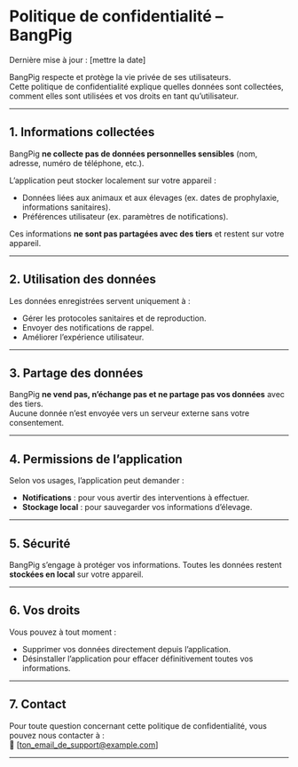 # Politique de confidentialité – BangPig

Dernière mise à jour : [mettre la date]

BangPig respecte et protège la vie privée de ses utilisateurs.  
Cette politique de confidentialité explique quelles données sont collectées, comment elles sont utilisées et vos droits en tant qu’utilisateur.

---

## 1. Informations collectées
BangPig **ne collecte pas de données personnelles sensibles** (nom, adresse, numéro de téléphone, etc.).  

L’application peut stocker localement sur votre appareil :  
- Données liées aux animaux et aux élevages (ex. dates de prophylaxie, informations sanitaires).  
- Préférences utilisateur (ex. paramètres de notifications).  

Ces informations **ne sont pas partagées avec des tiers** et restent sur votre appareil.

---

## 2. Utilisation des données
Les données enregistrées servent uniquement à :  
- Gérer les protocoles sanitaires et de reproduction.  
- Envoyer des notifications de rappel.  
- Améliorer l’expérience utilisateur.  

---

## 3. Partage des données
BangPig **ne vend pas, n’échange pas et ne partage pas vos données** avec des tiers.  
Aucune donnée n’est envoyée vers un serveur externe sans votre consentement.

---

## 4. Permissions de l’application
Selon vos usages, l’application peut demander :  
- **Notifications** : pour vous avertir des interventions à effectuer.  
- **Stockage local** : pour sauvegarder vos informations d’élevage.  

---

## 5. Sécurité
BangPig s’engage à protéger vos informations. Toutes les données restent **stockées en local** sur votre appareil.

---

## 6. Vos droits
Vous pouvez à tout moment :  
- Supprimer vos données directement depuis l’application.  
- Désinstaller l’application pour effacer définitivement toutes vos informations.

---

## 7. Contact
Pour toute question concernant cette politique de confidentialité, vous pouvez nous contacter à :  
📧 [ton_email_de_support@example.com]

---
